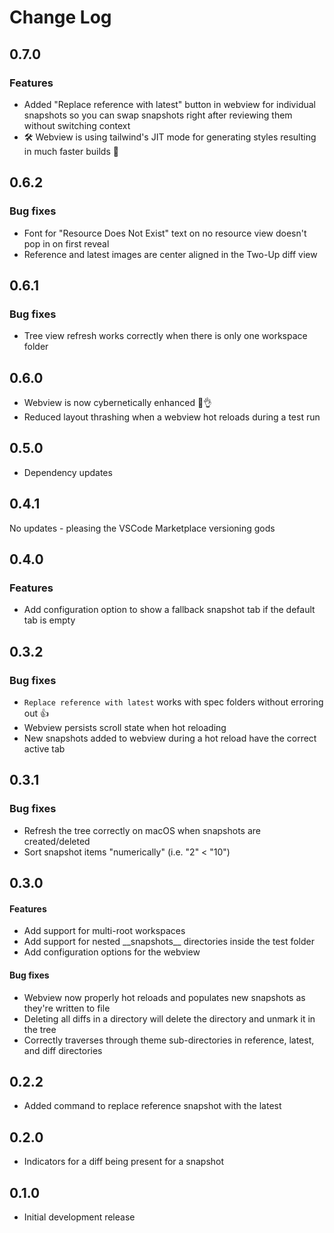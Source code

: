# Change Log

## 0.7.0
### Features
- Added "Replace reference with latest" button in webview for individual snapshots so you can swap snapshots right after reviewing them without switching context
- 🛠 Webview is using tailwind's JIT mode for generating styles resulting in much faster builds 🚀

## 0.6.2
### Bug fixes
- Font for "Resource Does Not Exist" text on no resource view doesn't pop in on first reveal
- Reference and latest images are center aligned in the Two-Up diff view

## 0.6.1
### Bug fixes
- Tree view refresh works correctly when there is only one workspace folder

## 0.6.0
- Webview is now cybernetically enhanced 🤖👌
- Reduced layout thrashing when a webview hot reloads during a test run

## 0.5.0
- Dependency updates

## 0.4.1
No updates - pleasing the VSCode Marketplace versioning gods

## 0.4.0
### Features
- Add configuration option to show a fallback snapshot tab if the default tab is empty

## 0.3.2
### Bug fixes
- `Replace reference with latest` works with spec folders without erroring out 👍
- Webview persists scroll state when hot reloading
- New snapshots added to webview during a hot reload have the correct active tab

## 0.3.1
### Bug fixes
- Refresh the tree correctly on macOS when snapshots are created/deleted
- Sort snapshot items "numerically" (i.e. "2" < "10")

## 0.3.0
#### Features
- Add support for multi-root workspaces
- Add support for nested \_\_snapshots\_\_ directories inside the test folder
- Add configuration options for the webview
#### Bug fixes
- Webview now properly hot reloads and populates new snapshots as they're written to file
- Deleting all diffs in a directory will delete the directory and unmark it in the tree
- Correctly traverses through theme sub-directories in reference, latest, and diff directories

## 0.2.2

- Added command to replace reference snapshot with the latest

## 0.2.0

- Indicators for a diff being present for a snapshot

## 0.1.0

- Initial development release